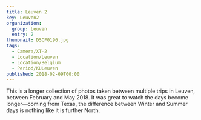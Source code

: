 ```yaml
---
title: Leuven 2
key: Leuven2
organization: 
  group: Leuven
  entry: 2
thumbnail: DSCF0196.jpg
tags:
  - Camera/XT-2
  - Location/Leuven
  - Location/Belgium
  - Period/KULeuven
published: 2018-02-09T00:00
---
```

This is a longer collection of photos taken between multiple trips in Leuven, between February and May 2018. It was great to watch the days become longer—coming from Texas, the difference between Winter and Summer days is nothing like it is further North.
